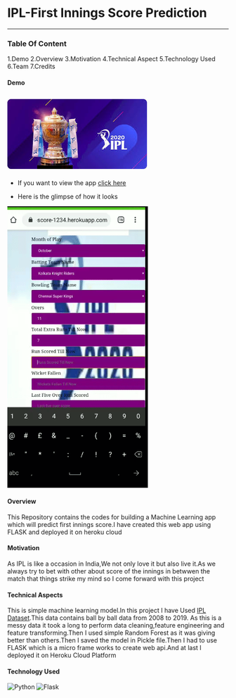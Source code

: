 # IPL-First Innings Score Prediction
-------
### Table Of Content
1.Demo
2.Overview
3.Motivation
4.Technical Aspect
5.Technology Used
6.Team
7.Credits
#### Demo
![DREAM11 IPL](readme_resources/ipl5.jpg)
- 
- If you want to view the app
[click here](https://ipl-first-innings-score-1234.herokuapp.com/)



- Here is the glimpse of how it looks






![GIF](readme_resources/video-to-gif-converter.gif)


#### Overview
This Repository contains the codes for building a Machine Learning app which will predict first innings score.I have created this web app using FLASK and deployed it on heroku cloud

#### Motivation
As IPL is like a occasion in India,We not only love it but also live it.As we always try to bet with other about score of the innings in betwwen the match that things strike my mind so I come forward with this project

#### Technical Aspects
This is simple machine learning model.In this project I have Used [IPL Dataset](https://www.kaggle.com/nowke9/ipldata).This data contains ball by ball data from 2008 to 2019. As this is a messy data it took a long to perform data cleaning,feature engineering and feature transforming.Then I used simple Random Forest as it was giving better than others.Then I saved the model in Pickle file.Then I had to use FLASK which is a micro frame works to create web api.And at last I deployed it on Heroku Cloud Platform

#### Technology Used
![Python](https://www.google.com/imgres?imgurl=https%3A%2F%2Fdevarea.com%2Fwp-content%2Fuploads%2F2017%2F11%2Fpython.png&imgrefurl=https%3A%2F%2Fdevarea.com%2Fsimple-image-processing-with-python%2F&tbnid=XMETr16AJj820M&vet=12ahUKEwjYwdTrja_sAhXNWysKHYTeApYQMygAegUIARC1AQ..i&docid=gRl2UwRFQHCyfM&w=1000&h=1000&q=python%20img&ved=2ahUKEwjYwdTrja_sAhXNWysKHYTeApYQMygAegUIARC1AQ)
![Flask]()
